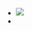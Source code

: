 - ![](https://peach-geographical-bat-397.mypinata.cloud/ipfs/QmT1m5yj3aWAsjDTEeMHVGD9AUm8XjEXhyvF2UhtARQWyK)
-